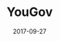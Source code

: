 ---
layout: site
title: "YouGov"
date: 2017-09-27
categories: [community]
version: 1.6.6
major: 1
minor: 6
patch: 6
slug: yougov
link: https://today.yougov.com/?stay
submitter: lpolepeddi
permalink: /sites/:slug
---